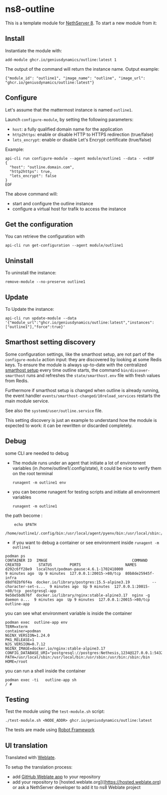 # ns8-outline

This is a template module for [NethServer 8](https://github.com/NethServer/ns8-core).
To start a new module from it:

## Install

Instantiate the module with:

    add-module ghcr.io/geniusdynamics/outline:latest 1

The output of the command will return the instance name.
Output example:

    {"module_id": "outline1", "image_name": "outline", "image_url": "ghcr.io/geniusdynamics/outline:latest"}

## Configure

Let's assume that the mattermost instance is named `outline1`.

Launch `configure-module`, by setting the following parameters:
- `host`: a fully qualified domain name for the application
- `http2https`: enable or disable HTTP to HTTPS redirection (true/false)
- `lets_encrypt`: enable or disable Let's Encrypt certificate (true/false)


Example:

```
api-cli run configure-module --agent module/outline1 --data - <<EOF
{
  "host": "outline.domain.com",
  "http2https": true,
  "lets_encrypt": false
}
EOF
```

The above command will:
- start and configure the outline instance
- configure a virtual host for trafik to access the instance

## Get the configuration
You can retrieve the configuration with

```
api-cli run get-configuration --agent module/outline1
```

## Uninstall

To uninstall the instance:

    remove-module --no-preserve outline1

## Update

To Update the instance:

    api-cli run update-module --data '{"module_url":"ghcr.io/geniusdynamics/outline:latest","instances":["outline1"],"force":true}'

## Smarthost setting discovery

Some configuration settings, like the smarthost setup, are not part of the
`configure-module` action input: they are discovered by looking at some
Redis keys.  To ensure the module is always up-to-date with the
centralized [smarthost
setup](https://geniusdynamics.github.io/ns8-core/core/smarthost/) every time
outline starts, the command `bin/discover-smarthost` runs and refreshes
the `state/smarthost.env` file with fresh values from Redis.

Furthermore if smarthost setup is changed when outline is already
running, the event handler `events/smarthost-changed/10reload_services`
restarts the main module service.

See also the `systemd/user/outline.service` file.

This setting discovery is just an example to understand how the module is
expected to work: it can be rewritten or discarded completely.

## Debug

some CLI are needed to debug

- The module runs under an agent that initiate a lot of environment variables (in /home/outline1/.config/state), it could be nice to verify them
on the root terminal

    `runagent -m outline1 env`

- you can become runagent for testing scripts and initiate all environment variables
  
    `runagent -m outline1`

 the path become : 
```
    echo $PATH
    /home/outline1/.config/bin:/usr/local/agent/pyenv/bin:/usr/local/sbin:/usr/local/bin:/usr/sbin:/usr/bin:/usr/
```

- if you want to debug a container or see environment inside
 `runagent -m outline1`
 ```
podman ps
CONTAINER ID  IMAGE                                      COMMAND               CREATED        STATUS        PORTS                    NAMES
d292c6ff28e9  localhost/podman-pause:4.6.1-1702418000                          9 minutes ago  Up 9 minutes  127.0.0.1:20015->80/tcp  80b8de25945f-infra
d8df02bf6f4a  docker.io/library/postgres:15.5-alpine3.19          --character-set-s...  9 minutes ago  Up 9 minutes  127.0.0.1:20015->80/tcp  postgresql-app
9e58e5bd676f  docker.io/library/nginx:stable-alpine3.17  nginx -g daemon o...  9 minutes ago  Up 9 minutes  127.0.0.1:20015->80/tcp  outline-app
```

you can see what environment variable is inside the container
```
podman exec  outline-app env
TERM=xterm
container=podman
NGINX_VERSION=1.24.0
PKG_RELEASE=1
NJS_VERSION=0.7.12
NGINX_IMAGE=docker.io/nginx:stable-alpine3.17
CONFIG_DATABASE_URI="postgresql://postgres:Nethesis,1234@127.0.0.1:5432/toto"
PATH=/usr/local/sbin:/usr/local/bin:/usr/sbin:/usr/bin:/sbin:/bin
HOME=/root
```

you can run a shell inside the container

```
podman exec -ti   outline-app sh
/ # 
```
## Testing

Test the module using the `test-module.sh` script:


    ./test-module.sh <NODE_ADDR> ghcr.io/geniusdynamics/outline:latest

The tests are made using [Robot Framework](https://robotframework.org/)

## UI translation

Translated with [Weblate](https://hosted.weblate.org/projects/ns8/).

To setup the translation process:

- add [GitHub Weblate app](https://docs.weblate.org/en/latest/admin/continuous.html#github-setup) to your repository
- add your repository to [hosted.weblate.org]((https://hosted.weblate.org) or ask a NethServer developer to add it to ns8 Weblate project
